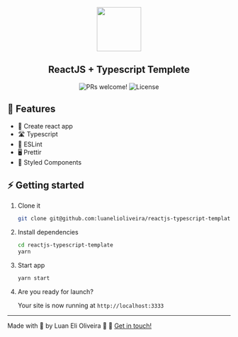 <p align="center">
  <img src="https://rocketseat-cdn.s3-sa-east-1.amazonaws.com/theme-docs.svg" alt="" width="100">
</p>

<h2 align="center">
  ReactJS + Typescript Templete
</h2>

<p align="center">
  <img src="https://img.shields.io/badge/PRs-welcome-%238257E6.svg" alt="PRs welcome!" />

  <img alt="License" src="https://img.shields.io/badge/license-MIT-%238257E6">
</p>

## 🚀 Features

- 📝 Create react app
- 🛣 Typescript
- 📱 ESLint
- 🖥 Prettir
- 🥇 Styled Components

## ⚡️ Getting started

1. Clone it

   ```sh
   git clone git@github.com:luanelioliveira/reactjs-typescript-template.git
   ```

2. Install dependencies

   ```sh
   cd reactjs-typescript-template
   yarn
   ```
2. Start app

   ```sh
   yarn start
   ```

3. Are you ready for launch?

   Your site is now running at `http://localhost:3333`

---

Made with 💜 by Luan Eli Oliveira :wave: 👋  [Get in touch!](https://www.linkedin.com/in/luanoliveira/)
